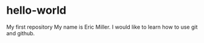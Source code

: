 # hello-world
My first repository
My name is Eric Miller.  I would like to learn how to use git and github.
